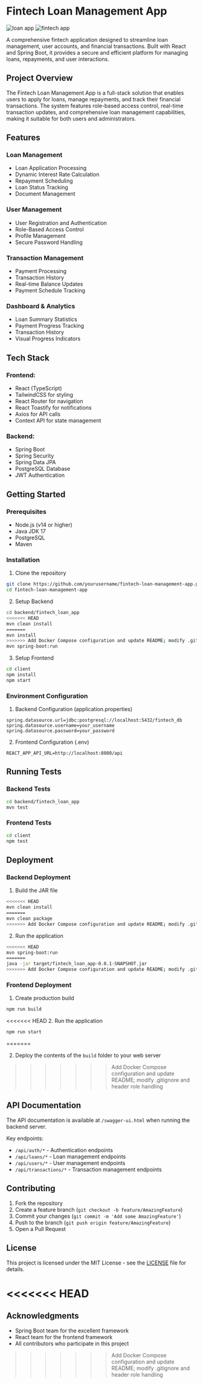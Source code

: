 # Fintech Loan Management App
![loan app](https://github.com/user-attachments/assets/1e969631-945b-46ec-8aec-6fa787cd1f44)
![fintech app](https://github.com/user-attachments/assets/7159293c-6732-4221-93e2-40680121d9d4)

A comprehensive fintech application designed to streamline loan management, user accounts, and financial transactions. Built with React and Spring Boot, it provides a secure and efficient platform for managing loans, repayments, and user interactions.

## Project Overview

The Fintech Loan Management App is a full-stack solution that enables users to apply for loans, manage repayments, and track their financial transactions. The system features role-based access control, real-time transaction updates, and comprehensive loan management capabilities, making it suitable for both users and administrators.

## Features

### Loan Management
- Loan Application Processing
- Dynamic Interest Rate Calculation
- Repayment Scheduling
- Loan Status Tracking
- Document Management

### User Management
- User Registration and Authentication
- Role-Based Access Control
- Profile Management
- Secure Password Handling

### Transaction Management
- Payment Processing
- Transaction History
- Real-time Balance Updates
- Payment Schedule Tracking

### Dashboard & Analytics
- Loan Summary Statistics
- Payment Progress Tracking
- Transaction History
- Visual Progress Indicators

## Tech Stack

### Frontend:
- React (TypeScript)
- TailwindCSS for styling
- React Router for navigation
- React Toastify for notifications
- Axios for API calls
- Context API for state management

### Backend:
- Spring Boot
- Spring Security
- Spring Data JPA
- PostgreSQL Database
- JWT Authentication

## Getting Started

### Prerequisites
- Node.js (v14 or higher)
- Java JDK 17
- PostgreSQL
- Maven

### Installation

1. Clone the repository
```bash
git clone https://github.com/yourusername/fintech-loan-management-app.git
cd fintech-loan-management-app
```

2. Setup Backend
```bash
cd backend/fintech_loan_app
<<<<<<< HEAD
mvn clean install
=======
mvn install
>>>>>>> Add Docker Compose configuration and update README; modify .gitignore and header role handling
mvn spring-boot:run
```

3. Setup Frontend
```bash
cd client
npm install
npm start
```

### Environment Configuration

1. Backend Configuration (application.properties)
```properties
spring.datasource.url=jdbc:postgresql://localhost:5432/fintech_db
spring.datasource.username=your_username
spring.datasource.password=your_password
```

2. Frontend Configuration (.env)
```env
REACT_APP_API_URL=http://localhost:8080/api
```

## Running Tests

### Backend Tests
```bash
cd backend/fintech_loan_app
mvn test
```

### Frontend Tests
```bash
cd client
npm test
```

## Deployment

### Backend Deployment
1. Build the JAR file
```bash
<<<<<<< HEAD
mvn clean install
=======
mvn clean package
>>>>>>> Add Docker Compose configuration and update README; modify .gitignore and header role handling
```

2. Run the application
```bash
<<<<<<< HEAD
mvn spring-boot:run
=======
java -jar target/fintech_loan_app-0.0.1-SNAPSHOT.jar
>>>>>>> Add Docker Compose configuration and update README; modify .gitignore and header role handling
```

### Frontend Deployment
1. Create production build
```bash
npm run build
```
<<<<<<< HEAD
2. Run the application
```bash
npm run start
```
=======

2. Deploy the contents of the `build` folder to your web server
>>>>>>> Add Docker Compose configuration and update README; modify .gitignore and header role handling

## API Documentation

The API documentation is available at `/swagger-ui.html` when running the backend server.

Key endpoints:
- `/api/auth/*` - Authentication endpoints
- `/api/loans/*` - Loan management endpoints
- `/api/users/*` - User management endpoints
- `/api/transactions/*` - Transaction management endpoints

## Contributing

1. Fork the repository
2. Create a feature branch (`git checkout -b feature/AmazingFeature`)
3. Commit your changes (`git commit -m 'Add some AmazingFeature'`)
4. Push to the branch (`git push origin feature/AmazingFeature`)
5. Open a Pull Request

## License

This project is licensed under the MIT License - see the [LICENSE](LICENSE) file for details.

<<<<<<< HEAD
=======
## Acknowledgments

- Spring Boot team for the excellent framework
- React team for the frontend framework
- All contributors who participate in this project
>>>>>>> Add Docker Compose configuration and update README; modify .gitignore and header role handling
